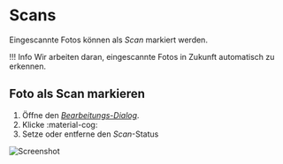 # Scans #
Eingescannte Fotos können als *Scan* markiert werden.

!!! Info
    Wir arbeiten daran, eingescannte Fotos in Zukunft automatisch zu erkennen.

## Foto als Scan markieren ##

 1. Öffne den [*Bearbeitungs-Dialog*](edit.md).
 2. Klicke :material-cog:
 3. Setze oder entferne den *Scan*-Status

![Screenshot](img/scan-1.png)